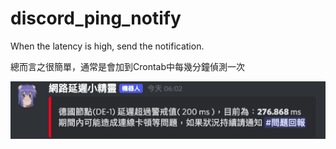 # discord_ping_notify
When the latency is high, send the notification.

總而言之很簡單，通常是會加到Crontab中每幾分鐘偵測一次

![](https://github.com/kangjwme/discord_ping_notify/blob/main/ex.png?raw=true)
